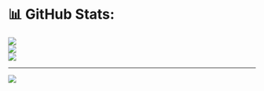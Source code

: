 # 📊 GitHub Stats:
![](https://github-readme-stats.vercel.app/api?username=carloslozanouib&theme=react&hide_border=false&include_all_commits=false&count_private=false)<br/>
![](https://github-readme-streak-stats.herokuapp.com/?user=carloslozanouib&theme=react&hide_border=false)<br/>
![](https://github-readme-stats.vercel.app/api/top-langs/?username=carloslozanouib&theme=react&hide_border=false&include_all_commits=false&count_private=false&layout=compact)

---
[![](https://visitcount.itsvg.in/api?id=carloslozanouib&icon=7&color=1)](https://visitcount.itsvg.in)

<!-- Proudly created with GPRM ( https://gprm.itsvg.in ) -->
